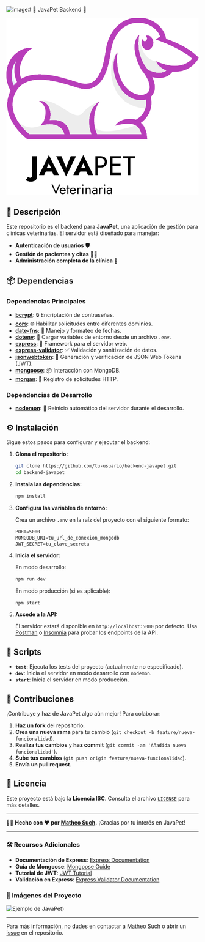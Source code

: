 ![image](https://github.com/user-attachments/assets/2c2ac0af-9cac-415f-992b-9ff9d0385b6f)# 🐾 JavaPet Backend 🐾

![JavaPet Logo](https://github.com/MatheoSuch/JavaPet-Frontend/blob/dev/src/assets/Logo.png) 

## 🚀 Descripción

Este repositorio es el backend para **JavaPet**, una aplicación de gestión para clínicas veterinarias. El servidor está diseñado para manejar:

- **Autenticación de usuarios** 🛡️
- **Gestión de pacientes y citas** 🐶🐱
- **Administración completa de la clínica** 🏥

## 📦 Dependencias

### **Dependencias Principales**

- **[bcrypt](https://www.npmjs.com/package/bcrypt)**: 🔒 Encriptación de contraseñas.
- **[cors](https://www.npmjs.com/package/cors)**: 🌐 Habilitar solicitudes entre diferentes dominios.
- **[date-fns](https://date-fns.org/)**: 📅 Manejo y formateo de fechas.
- **[dotenv](https://www.npmjs.com/package/dotenv)**: 🌳 Cargar variables de entorno desde un archivo `.env`.
- **[express](https://expressjs.com/)**: 🚀 Framework para el servidor web.
- **[express-validator](https://express-validator.github.io/docs/)**: ✅ Validación y sanitización de datos.
- **[jsonwebtoken](https://www.npmjs.com/package/jsonwebtoken)**: 🧩 Generación y verificación de JSON Web Tokens (JWT).
- **[mongoose](https://mongoosejs.com/)**: 📦 Interacción con MongoDB.
- **[morgan](https://www.npmjs.com/package/morgan)**: 📝 Registro de solicitudes HTTP.

### **Dependencias de Desarrollo**

- **[nodemon](https://www.npmjs.com/package/nodemon)**: 🔄 Reinicio automático del servidor durante el desarrollo.

## ⚙️ Instalación

Sigue estos pasos para configurar y ejecutar el backend:

1. **Clona el repositorio:**

    ```bash
    git clone https://github.com/tu-usuario/backend-javapet.git
    cd backend-javapet
    ```

2. **Instala las dependencias:**

    ```bash
    npm install
    ```

3. **Configura las variables de entorno:**

    Crea un archivo `.env` en la raíz del proyecto con el siguiente formato:

    ```env
    PORT=5000
    MONGODB_URI=tu_url_de_conexion_mongodb
    JWT_SECRET=tu_clave_secreta
    ```

4. **Inicia el servidor:**

    En modo desarrollo:

    ```bash
    npm run dev
    ```

    En modo producción (si es aplicable):

    ```bash
    npm start
    ```

5. **Accede a la API:**

    El servidor estará disponible en `http://localhost:5000` por defecto. Usa [Postman](https://www.postman.com/) o [Insomnia](https://insomnia.rest/) para probar los endpoints de la API.

## 📜 Scripts

- **`test`**: Ejecuta los tests del proyecto (actualmente no especificado).
- **`dev`**: Inicia el servidor en modo desarrollo con `nodemon`.
- **`start`**: Inicia el servidor en modo producción.

## 🤝 Contribuciones

¡Contribuye y haz de JavaPet algo aún mejor! Para colaborar:

1. **Haz un fork** del repositorio.
2. **Crea una nueva rama** para tu cambio (`git checkout -b feature/nueva-funcionalidad`).
3. **Realiza tus cambios** y **haz commit** (`git commit -am 'Añadida nueva funcionalidad'`).
4. **Sube tus cambios** (`git push origin feature/nueva-funcionalidad`).
5. **Envía un pull request**.

## 📝 Licencia

Este proyecto está bajo la **Licencia ISC**. Consulta el archivo [`LICENSE`](./LICENSE) para más detalles.

---

👨‍💻 **Hecho con ❤️ por [Matheo Such](https://github.com/MatheoSuch).** ¡Gracias por tu interés en JavaPet!

---

### 🛠️ Recursos Adicionales

- **Documentación de Express**: [Express Documentation](https://expressjs.com/)
- **Guía de Mongoose**: [Mongoose Guide](https://mongoosejs.com/docs/guide.html)
- **Tutorial de JWT**: [JWT Tutorial](https://jwt.io/introduction/)
- **Validación en Express**: [Express Validator Documentation](https://express-validator.github.io/docs/)

### 🌟 Imágenes del Proyecto

![Ejemplo de JavaPet]((https://drive.google.com/file/d/1GFDL3cGs0C8-A0aXlRwtKgzTTYgvfHuz/view?usp=sharing))) 

---

Para más información, no dudes en contactar a [Matheo Such](https://github.com/MatheoSuch) o abrir un [issue](https://github.com/MatheoSuch/backend-javapet/issues) en el repositorio.
